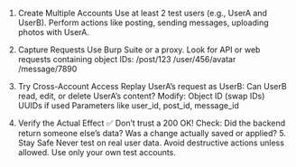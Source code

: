 1. Create Multiple Accounts Use at least 2 test users (e.g., UserA and UserB). Perform actions like posting, sending messages, uploading photos with UserA. 

2. Capture Requests Use Burp Suite or a proxy. Look for API or web requests containing object IDs: /post/123 /user/456/avatar /message/7890 

3. Try Cross-Account Access Replay UserA’s request as UserB: Can UserB read, edit, or delete UserA’s content? Modify: Object ID (swap IDs) UUIDs if used Parameters like user_id, post_id, message_id 

4. Verify the Actual Effect ✅ Don’t trust a 200 OK! Check: Did the backend return someone else’s data? Was a change actually saved or applied? 5. Stay Safe Never test on real user data. Avoid destructive actions unless allowed. Use only your own test accounts.